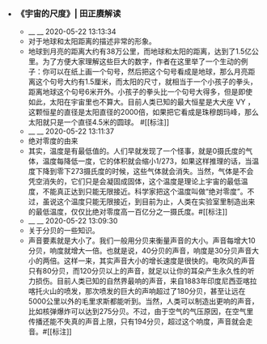 - ### 《宇宙的尺度》| 田正赓解读
    - __ __ 2020-05-22 13:13:34
    - 对于地球和太阳距离的描述非常的形象。
    - 地球到月亮的距离大约有38万公里，而地球和太阳的距离，达到了1.5亿公里。为了方便大家理解这些巨大的数字，作者在这里举了一个生动的例子：你可以在纸上画一个句号，然后把这个句号看成是地球，那么月亮距离这个句号大约有1.5厘米，而太阳的尺寸，就相当于一个小孩子的拳头，距离地球这个句号6米开外。小孩子的拳头比一个句号大得多，但是即使如此，太阳在宇宙里也不算大。目前人类已知的最大恒星是大犬座 VY ，这颗恒星的直径是太阳直径的2000倍，如果把它看成是珠穆朗玛峰，那么太阳就只是一个直径4.5米的圆球。
       #[[标注]]
    - __ __ 2020-05-22 13:11:37
    - 绝对零度的由来
    - 其实，温度是有最低值的。人们早就发现了一个怪事，就是0摄氏度的气体，温度每降低一度，它的体积就会缩小1/273，如果这样推理的话，当温度下降到零下273摄氏度的时候，这些气体就会消失。当然，气体是不会凭空消失的，它们只是会凝固成固体，这个温度是理论上宇宙的最低温度，不能真正达到只能无限接近。科学家把这个温度叫做“绝对零度”。不过，虽说这个温度只能无限接近，到目前为止，人类在实验室里制造出来的最低温度，仅仅比绝对零度高一百亿分之一摄氏度。#[[标注]]
    - __ __ 2020-05-22 13:09:30
    - 关于分贝的一些知识。
    - 声音要素就是大小了。我们一般用分贝来衡量声音的大小。声音每增大10分贝，响度就增大一倍。也就是说，40分贝的声音，响度是30分贝声音大小的两倍。这样一来，其实声音大小的增长速度是很快的。电吹风的声音只有80分贝，而120分贝以上的声音，就足以让你的耳朵产生永久性的听力损伤。目前人类已知的自然界最响的声音，来自1883年印度尼西亚喀拉喀托火山的喷发，那次喷发的巨大的声响超过了180分贝，甚至让远在5000公里以外的毛里求斯都能听到。当然，人类可以制造出更响的声音，比如核弹爆炸可以达到275分贝。不过，由于空气的气压原因，在空气里传播还能不失真的声音上限，只有194分贝，超过这个响度，声音就会走音。#[[标注]]
